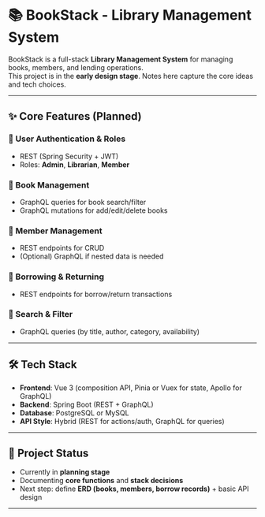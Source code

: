 # 📚 BookStack - Library Management System

BookStack is a full-stack **Library Management System** for managing books, members, and lending operations.  
This project is in the **early design stage**. Notes here capture the core ideas and tech choices.

---

## ✨ Core Features (Planned)

### 🔐 User Authentication & Roles
- REST (Spring Security + JWT)
- Roles: **Admin**, **Librarian**, **Member**

### 📖 Book Management
- GraphQL queries for book search/filter
- GraphQL mutations for add/edit/delete books

### 👥 Member Management
- REST endpoints for CRUD
- (Optional) GraphQL if nested data is needed

### 🔄 Borrowing & Returning
- REST endpoints for borrow/return transactions

### 🔎 Search & Filter
- GraphQL queries (by title, author, category, availability)

---

## 🛠 Tech Stack

- **Frontend**: Vue 3 (composition API, Pinia or Vuex for state, Apollo for GraphQL)
- **Backend**: Spring Boot (REST + GraphQL)
- **Database**: PostgreSQL or MySQL
- **API Style**: Hybrid (REST for actions/auth, GraphQL for queries)

---

## 🚀 Project Status
- Currently in **planning stage**  
- Documenting **core functions** and **stack decisions**  
- Next step: define **ERD (books, members, borrow records)** + basic API design  

---
